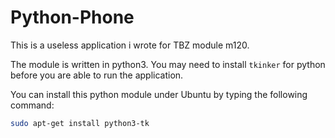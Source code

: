 # Python-Phone
This is a useless application i wrote for TBZ module m120.

The module is written in python3. You may need to install `tkinker` for python before you are able to run the application.

You can install this python module under Ubuntu by typing the following command:
```bash
sudo apt-get install python3-tk
```